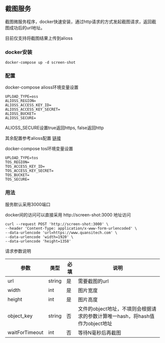 ## 截图服务

截图微服务程序，docker快速安装，通过http请求的方式发起截图请求，返回截图成功后的url地址。

目前仅支持将截图结果上传到alioss



### docker安装

```docker
docker-compose up -d screen-shot
```



### 配置

docker-compose alioss环境变量设置

```shell
UPLOAD_TYPE=oss
ALIOSS_REGION=
ALIOSS_ACCESS_KEY_ID=
ALIOSS_ACCESS_KEY_SECRET=
ALIOSS_BUCKET=
ALIOSS_SECURE=
```

ALIOSS_SECURE设置true返回https, false返回http

其余配置参考alioss配置 [链接](https://github.com/ali-sdk/ali-oss#node-usage)

docker-compose tos环境变量设置

```shell
UPLOAD_TYPE=tos
TOS_REGION=
TOS_ACCESS_KEY_ID=
TOS_ACCESS_KEY_SECRET=
TOS_BUCKET=
TOS_SECURE=
```


### 用法

服务默认采用3000端口

docker间的访问可以直接采用 http://screen-shot:3000 地址访问

```shell
curl --request POST 'http://screen-shot:3000' \
--header 'Content-Type: application/x-www-form-urlencoded' \
--data-urlencode 'url=https://www.quansitech.com' \
--data-urlencode 'width=1920' \
--data-urlencode 'height=1358'
```

请求参数说明

| 参数                | 类型     | 必填  | 说明                                                   |
| ----------------- | ------ | --- | ---------------------------------------------------- |
| url               | string | 是   | 需要截图的url                                             |
| width             | int    | 是   | 图片宽度                                                 |
| height            | int    | 是   | 图片高度                                                 |
| object_key        | string | 否   | 文件的object地址，不填则会根据请求的参数计算唯一hash，将hash值作为object地址 |
| waitForTimeout    | int    | 否   | 等待N毫秒后再截图                                         |


